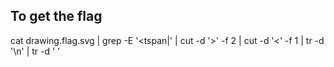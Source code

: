 ## To get the flag

cat drawing.flag.svg | grep -E '</tspan><tspan|</tspan></text>' | cut -d '>' -f 2 | cut -d '<' -f 1 | tr -d '\n' | tr -d ' '

